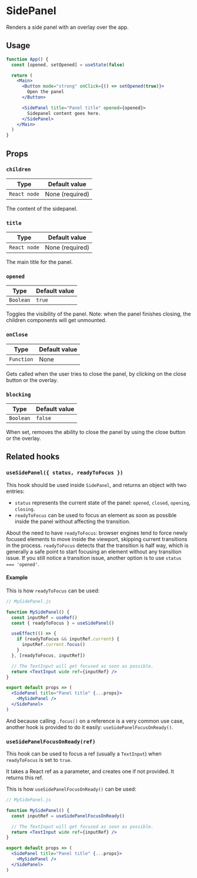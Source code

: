 # SidePanel

Renders a side panel with an overlay over the app.

## Usage

```jsx
function App() {
  const [opened, setOpened] = useState(false)

  return (
    <Main>
      <Button mode="strong" onClick={() => setOpened(true)}>
        Open the panel
      </Button>

      <SidePanel title="Panel title" opened={opened}>
        Sidepanel content goes here.
      </SidePanel>
    </Main>
  )
}
```

## Props

### `children`

| Type         | Default value   |
| ------------ | --------------- |
| `React node` | None (required) |

The content of the sidepanel.

### `title`

| Type         | Default value   |
| ------------ | --------------- |
| `React node` | None (required) |

The main title for the panel.

### `opened`

| Type      | Default value |
| --------- | ------------- |
| `Boolean` | `true`        |

Toggles the visibility of the panel. Note: when the panel finishes closing, the children components will get unmounted.

### `onClose`

| Type       | Default value |
| ---------- | ------------- |
| `Function` | None          |

Gets called when the user tries to close the panel, by clicking on the close button or the overlay.

### `blocking`

| Type      | Default value |
| --------- | ------------- |
| `Boolean` | `false`       |

When set, removes the ability to close the panel by using the close button or the overlay.

## Related hooks

### `useSidePanel({ status, readyToFocus })`

This hook should be used inside `SidePanel`, and returns an object with two entries:

- `status` represents the current state of the panel: `opened`, `closed`, `opening`, `closing`.
- `readyToFocus` can be used to focus an element as soon as possible inside the panel without affecting the transition.

About the need to have `readyToFocus`: browser engines tend to force newly focused elements to move inside the viewport, skipping current transitions in the process. `readyToFocus` detects that the transition is half way, which is generally a safe point to start focusing an element without any transition issue. If you still notice a transition issue, another option is to use `status === 'opened'`.

#### Example

This is how `readyToFocus` can be used:

```jsx
// MySidePanel.js

function MySidePanel() {
  const inputRef = useRef()
  const { readyToFocus } = useSidePanel()

  useEffect(() => {
    if (readyToFocus && inputRef.current) {
      inputRef.current.focus()
    }
  }, [readyToFocus, inputRef])

  // The TextInput will get focused as soon as possible.
  return <TextInput wide ref={inputRef} />
}

export default props => (
  <SidePanel title="Panel title" {...props}>
    <MySidePanel />
  </SidePanel>
)
```

And because calling `.focus()` on a reference is a very common use case, another hook is provided to do it easily: `useSidePanelFocusOnReady()`.

### `useSidePanelFocusOnReady(ref)`

This hook can be used to focus a ref (usually a `TextInput`) when `readyToFocus` is set to `true`.

It takes a React ref as a parameter, and creates one if not provided. It returns this ref.

This is how `useSidePanelFocusOnReady()` can be used:

```jsx
// MySidePanel.js

function MySidePanel() {
  const inputRef = useSidePanelFocusOnReady()

  // The TextInput will get focused as soon as possible.
  return <TextInput wide ref={inputRef} />
}

export default props => (
  <SidePanel title="Panel title" {...props}>
    <MySidePanel />
  </SidePanel>
)
```
